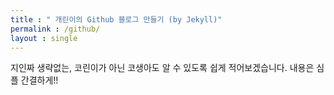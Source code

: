 ```yaml
---
title : " 개린이의 Github 블로그 만들기 (by Jekyll)"
permalink : /github/
layout : single
---
```


지인짜 생략없는,
코린이가 아닌 코생아도 알 수 있도록 쉽게 적어보겠습니다.
내용은 심플 간결하게!! 